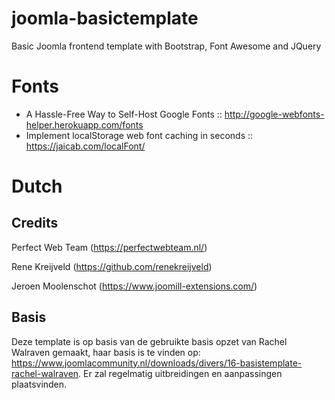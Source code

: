 # joomla-basictemplate
Basic Joomla frontend template with Bootstrap, Font Awesome and JQuery

# Fonts
- A Hassle-Free Way to Self-Host Google Fonts :: http://google-webfonts-helper.herokuapp.com/fonts
- Implement localStorage web font caching in seconds :: https://jaicab.com/localFont/

# Dutch
## Credits
Perfect Web Team (https://perfectwebteam.nl/)

Rene Kreijveld (https://github.com/renekreijveld)

Jeroen Moolenschot (https://www.joomill-extensions.com/)


## Basis
Deze template is op basis van de gebruikte basis opzet van Rachel Walraven gemaakt, haar basis is te vinden op: https://www.joomlacommunity.nl/downloads/divers/16-basistemplate-rachel-walraven.
Er zal regelmatig uitbreidingen en aanpassingen plaatsvinden.

